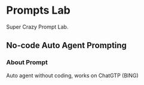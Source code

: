 # Prompts Lab
Super Crazy Prompt Lab.

## No-code Auto Agent Prompting

### About Prompt
Auto agent without coding, works on ChatGTP (BING)



